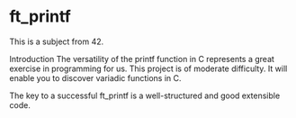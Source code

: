 # ft_printf

This is a subject from 42. 

Introduction
The versatility of the printf function in C represents a great exercise in programming for
us. This project is of moderate difficulty. It will enable you to discover variadic functions
in C.

The key to a successful ft_printf is a well-structured and good extensible code.
